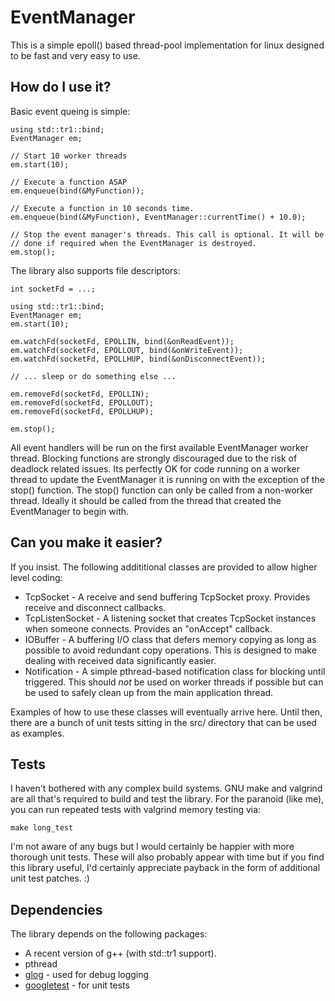 EventManager 
============

This is a simple epoll() based thread-pool implementation for linux designed
to be fast and very easy to use.

How do I use it?
----------------

Basic event queing is simple:

    using std::tr1::bind;
    EventManager em;

    // Start 10 worker threads
    em.start(10);  

    // Execute a function ASAP
    em.enqueue(bind(&MyFunction));

    // Execute a function in 10 seconds time.
    em.enqueue(bind(&MyFunction), EventManager::currentTime() + 10.0);

    // Stop the event manager's threads. This call is optional. It will be
    // done if required when the EventManager is destroyed.
    em.stop();

The library also supports file descriptors:

    int socketFd = ...;

    using std::tr1::bind;
    EventManager em;
    em.start(10);  

    em.watchFd(socketFd, EPOLLIN, bind(&onReadEvent));
    em.watchFd(socketFd, EPOLLOUT, bind(&onWriteEvent));
    em.watchFd(socketFd, EPOLLHUP, bind(&onDisconnectEvent));

    // ... sleep or do something else ...

    em.removeFd(socketFd, EPOLLIN);
    em.removeFd(socketFd, EPOLLOUT);
    em.removeFd(socketFd, EPOLLHUP);

    em.stop();

All event handlers will be run on the first available EventManager worker 
thread. Blocking functions are strongly discouraged due to the risk of deadlock
related issues. Its perfectly OK for code running on a worker thread to update
the EventManager it is running on with the exception of the stop() function.
The stop() function can only be called from a non-worker thread. Ideally it
should be called from the thread that created the EventManager to begin with.

Can you make it easier?
-----------------------

If you insist. The following addititional classes are provided to allow higher
level coding:

  - TcpSocket - A receive and send buffering TcpSocket proxy. Provides receive and disconnect callbacks.
  - TcpListenSocket - A listening socket that creates TcpSocket instances when someone connects. Provides an "onAccept" callback.
  - IOBuffer - A buffering I/O class that defers memory copying as long as possible to avoid redundant copy operations. This is designed to make dealing with received data significantly easier.
  - Notification - A simple pthread-based notification class for blocking until triggered. This should *not* be used on worker threads if possible but can be used to safely clean up from the main application thread.

Examples of how to use these classes will eventually arrive here. Until then, there are a bunch of unit tests sitting in the src/ directory that can be used as examples.

Tests
-----

I haven't bothered with any complex build systems. GNU make and valgrind are all that's required to build and test the library. For the paranoid (like me), you can run repeated tests with valgrind memory testing via:

    make long_test

I'm not aware of any bugs but I would certainly be happier with more thorough unit tests. These will also probably appear with time but if you find this library useful, I'd certainly appreciate payback in the form of additional unit test patches. :)


Dependencies
------------

The library depends on the following packages:

  - A recent version of g++ (with std::tr1 support).
  - pthread
  - [glog](http://code.google.com/p/google-glog/) - used for debug logging
  - [googletest](http://code.google.com/p/googletest/) - for unit tests

